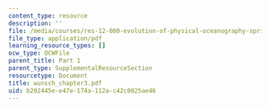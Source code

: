 ```yaml
---
content_type: resource
description: ''
file: /media/courses/res-12-000-evolution-of-physical-oceanography-spring-2007/b202445ee47e174a112ac42c0025ae46_wunsch_chapter3.pdf
file_type: application/pdf
learning_resource_types: []
ocw_type: OCWFile
parent_title: Part 1
parent_type: SupplementalResourceSection
resourcetype: Document
title: wunsch_chapter3.pdf
uid: b202445e-e47e-174a-112a-c42c0025ae46
---
```

